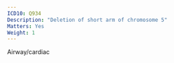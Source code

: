 ```yaml
---
ICD10: Q934
Description: "Deletion of short arm of chromosome 5"
Matters: Yes
Weight: 1
---
```

Airway/cardiac
